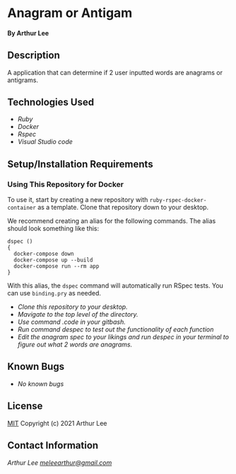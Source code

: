 # Anagram or Antigam

#### By Arthur Lee

## Description
A application that can determine if 2 user inputted words are anagrams or antigrams. 

## Technologies Used

* _Ruby_
* _Docker_
* _Rspec_
* _Visual Studio code_


## Setup/Installation Requirements
### Using This Repository for Docker

To use it, start by creating a new repository with `ruby-rspec-docker-container` as a template. Clone that repository down to your desktop.

We recommend creating an alias for the following commands. The alias should look something like this:

```
dspec ()
{
  docker-compose down
  docker-compose up --build
  docker-compose run --rm app
}
```

With this alias, the `dspec` command will automatically run RSpec tests. You can use `binding.pry` as needed.

* _Clone this repository to your desktop._
* _Mavigate to the top level of the directory._
* _Use command .code in your gitbash._
* _Run command despec to test out the functionality of each function_
* _Edit the anagram spec to your likings and run despec in your terminal to figure out what 2 words are anagrams._



## Known Bugs

* _No known bugs_
## License

[MIT](https://en.wikipedia.org/wiki/MIT_License)
Copyright (c) 2021 Arthur Lee
## Contact Information

_Arthur Lee [meleearthur@gmail.com](meleearthur@gmail.com)_